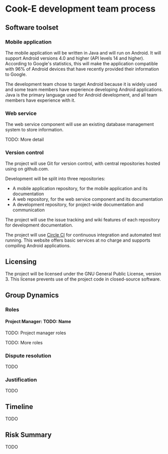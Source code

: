 # Cook-E development team process #

## Software toolset ##

### Mobile application ###

The mobile application will be written in Java and will run on Android. It will support Android versions 4.0 and higher
(API levels 14 and higher). According to Google's statistics, this will make the application compatible with 96% of
Android devices that have recently provided their information to Google.

The development team chose to target Android because it is widely used and some team members have experience developing
Android applications. Java is the primary language used for Android development, and all team members have experience with
it.

### Web service ###

The web service component will use an existing database management system to store information.

TODO: More detail

### Version control ###

The project will use Git for version control, with central repositories hosted using on github.com.

Development will be split into three repositories:

* A mobile application repository, for the mobile application and its documentation
* A web repository, for the web service component and its documentation
* A development repository, for project-wide documentation and communication

The project will use the issue tracking and wiki features of each repository for development documentation.

The project will use [Circle CI](https://circleci.com/) for continuous integration and automated test running. This website offers basic services at no charge and supports compiling Android applications.

## Licensing ##

The project will be licensed under the GNU General Public License, version 3. This license prevents use of the project code in closed-source software.

## Group Dynamics ##

### Roles ###

#### Project Manager: TODO: Name ####

TODO: Project manager roles

TODO: More roles

### Dispute resolution ###

TODO

### Justification ###

TODO

## Timeline ##

TODO

## Risk Summary ##

TODO
